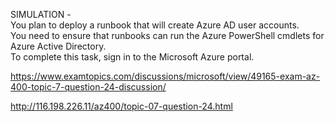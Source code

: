 SIMULATION -<br/>You plan to deploy a runbook that will create Azure AD user accounts.<br/>You need to ensure that runbooks can run the Azure PowerShell cmdlets for Azure Active Directory.<br/>To complete this task, sign in to the Microsoft Azure portal.<br/><p><a href="https://www.examtopics.com/discussions/microsoft/view/49165-exam-az-400-topic-7-question-24-discussion/">https://www.examtopics.com/discussions/microsoft/view/49165-exam-az-400-topic-7-question-24-discussion/</a></p><p><a href="http://116.198.226.11/az400/topic-07-question-24.html">http://116.198.226.11/az400/topic-07-question-24.html</a></p><script src="https://giscus.app/client.js"                    data-repo="azsamples/az204"                    data-repo-id="R_kgDOMRXzDQ"                    data-category="General"                    data-category-id="DIC_kwDOMRXzDc4Cgi27"                    data-mapping="pathname"                    data-strict="0"                    data-reactions-enabled="0"                    data-emit-metadata="0"                    data-input-position="bottom"                    data-theme="preferred_color_scheme"                    data-lang="en"                    crossorigin="anonymous"                    async>                    </script>